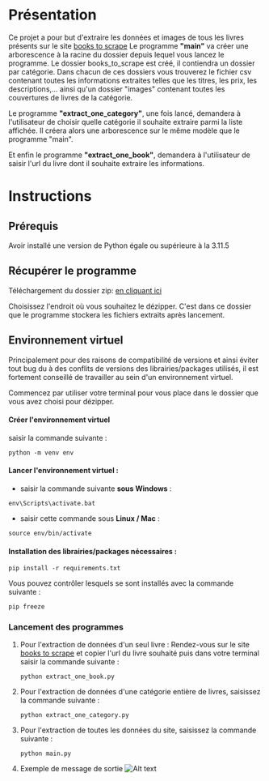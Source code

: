 # Présentation
Ce projet a pour but d'extraire les données et images de tous les livres présents sur le site [books to scrape](https://books.toscrape.com/)
Le programme **"main"** va créer une arborescence à la racine du dossier depuis lequel vous lancez le programme. Le dossier books_to_scrape est créé, il contiendra un dossier par catégorie. Dans chacun de ces dossiers vous trouverez le fichier csv contenant toutes les informations extraites telles que les titres, les prix, les descriptions,... ainsi qu'un dossier "images" contenant toutes les couvertures de livres de la catégorie.

Le programme **"extract_one_category"**, une fois lancé, demandera à l'utilisateur de choisir quelle catégorie il souhaite extraire parmi la liste affichée. Il créera alors une arborescence sur le même modèle que le programme "main".

Et enfin le programme **"extract_one_book"**, demandera à l'utilisateur de saisir l'url du livre dont il souhaite extraire les informations.

# Instructions
## Prérequis
Avoir installé une version de Python égale ou supérieure à la 3.11.5

## Récupérer le programme

Téléchargement du dossier zip:
[en cliquant ici](https://github.com/marillierpeg/Openclassrooms_Projet-2.git)

Choisissez l'endroit où vous souhaitez le dézipper. C'est dans ce dossier que le programme stockera les fichiers extraits après lancement.

## Environnement virtuel
Principalement pour des raisons de compatibilité de versions et ainsi éviter tout bug du à des conflits de versions des librairies/packages utilisés, il est fortement conseillé de travailler au sein d'un environnement virtuel.

Commencez par utiliser votre terminal pour vous place dans le dossier que vous avez choisi pour dézipper.

#### Créer l'environnement virtuel

saisir la commande  suivante :
```
python -m venv env
```

#### Lancer l'environnement virtuel :

* saisir la commande  suivante  **sous Windows** :
```
env\Scripts\activate.bat
```

* saisir cette commande sous **Linux / Mac** :

```
source env/bin/activate
```

#### Installation des librairies/packages nécessaires :
```
pip install -r requirements.txt
```
Vous pouvez contrôler lesquels se sont installés avec la commande suivante : 
```
pip freeze
```


### Lancement des programmes

1. Pour l'extraction de données d'un seul livre :
Rendez-vous sur le site [books to scrape](https://books.toscrape.com/) et copier l'url du livre souhaité puis dans votre terminal saisir la commande suivante :
   ```
   python extract_one_book.py
    ```
2. Pour l'extraction de données d'une catégorie entière de livres, saisissez la commande suivante :
   ```
   python extract_one_category.py
   ```
3. Pour l'extraction de toutes les données du site, saisissez la commande suivante :
   ```
   python main.py
   ```
4. Exemple de message de sortie 
![Alt text](<Capture d'écran 2023-10-31 100800.png>)